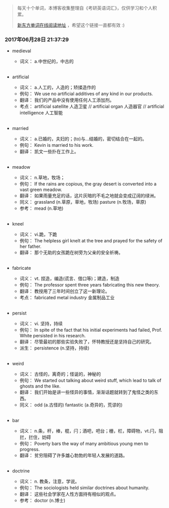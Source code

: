 > 每天十个单词，本博客收集整理自《考研英语词汇》，仅供学习和个人积累。
>
> [新东方单词在线阅读地址](http://download.dogwood.com.cn/online/kychlx/iPhone.html) ，希望这个链接一直都有效 :)


### 2017年06月28日 21:37:29

- medieval
  * 词义：  a.中世纪的，中古的
  <br>

- artificial
  * 词义：  a.人工的，人造的；矫揉造作的
  * 例句：  We use no artificial additives of any kind in our products.
  * 翻译：  我们的产品中没有使用任何人工添加剂。
  * 考点：  artificial satellite 人造卫星 // artificial organ 人造器官 // artificial intelligence 人工智能
  <br>

- married
  * 词义：  a.已婚的，夫妇的；(to)与...结婚的，密切结合在一起的。
  * 例句：  Kevin is married to his work.
  * 翻译：  凯文一些扑在工作上。
  <br>

- meadow
  * 词义：  n.草地，牧场；
  * 例句：  If the rains are copious, the gray desert is converted into a vast green meadow.
  * 翻译：  如果雨量充足的话，这片灰暗的不毛之地就会变成辽阔的绿洲。
  * 同义：  grassland (n.草原，草地，牧场) pasture (n.牧场，草原)
  * 参考：  mead (n.草地)
  <br>

- kneel
  * 词义：  vi.跪，下跪
  * 例句：  The helpless girl knelt at the tree and prayed for the safety of her father.
  * 翻译：  那个无助的女孩跪在树旁为父亲的安全祈祷。
  <br>

- fabricate
  * 词义：  vt. 捏造，编造(谎言、借口等)；建造，制造
  * 例句：  The professor spent three years fabricating this new theory.
  * 翻译：  教授用了三年时间创立了这一新理论。
  * 考点：  fabricated metal industry 金属制品工业
  <br>

- persist
  * 词义：  vi. 坚持，持续
  * 例句：  In spite of the fact that his initial experiments had failed, Prof. White persisted in his research.
  * 翻译：  尽管最初的那些实验失败了，怀特教授还是坚持自己的研究。
  * 派生：  persistence (n.坚持，持续)
  <br>

- weird
  * 词义：  古怪的，离奇的；怪诞的，神秘的
  * 例句：  We started out talking about weird stuff, which lead to talk of ghosts and the like.
  * 翻译：  我们开始是讲一些怪异的事情，渐渐话题就转到了鬼怪之类的东西。
  * 同义：  odd (a.古怪的) fantastic (a.奇异的，荒谬的)
  <br>

- bar
  * 词义：  n.条，杆，棒，棍，闩；酒吧，吧台；栅，栏，障碍物，vt.闩，阻拦，拦住，妨碍
  * 例句：  Poverty bars the way of many ambitious young men to progress.
  * 翻译：  贫穷阻碍了许多雄心勃勃的年轻人发展的道路。
  <br>

- doctrine
  * 词义：  n. 教条，注意，学说。
  * 例句：  The sociologists held similar doctrines about humanity.
  * 翻译：  这些社会学家在人性方面持有相似的观点。
  * 参考：  doctor (n.博士)
  <br>